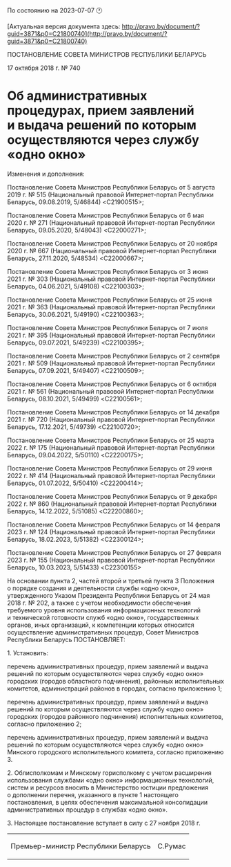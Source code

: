 По состоянию на 2023-07-07 &#x1F550;

[Актуальная версия документа здесь: http://pravo.by/document/?guid=3871&p0=C21800740](http://pravo.by/document/?guid=3871&p0=C21800740)

<p>ПОСТАНОВЛЕНИЕ СОВЕТА МИНИСТРОВ РЕСПУБЛИКИ БЕЛАРУСЬ</p>
<p>17 октября 2018 г. № 740</p>
<h1>Об административных процедурах, прием заявлений и выдача решений по которым осуществляются через службу «одно окно»</h1>
<p>Изменения и дополнения:</p>
<p>Постановление Совета Министров Республики Беларусь от 5 августа 2019 г. № 515 (Национальный правовой Интернет-портал Республики Беларусь, 09.08.2019, 5/46844) &lt;C21900515&gt;;</p>
<p>Постановление Совета Министров Республики Беларусь от 6 мая 2020 г. № 271 (Национальный правовой Интернет-портал Республики Беларусь, 09.05.2020, 5/48043) &lt;C22000271&gt;;</p>
<p>Постановление Совета Министров Республики Беларусь от 20 ноября 2020 г. № 667 (Национальный правовой Интернет-портал Республики Беларусь, 27.11.2020, 5/48534) &lt;C22000667&gt;;</p>
<p>Постановление Совета Министров Республики Беларусь от 3 июня 2021 г. № 303 (Национальный правовой Интернет-портал Республики Беларусь, 04.06.2021, 5/49108) &lt;C22100303&gt;;</p>
<p>Постановление Совета Министров Республики Беларусь от 25 июня 2021 г. № 363 (Национальный правовой Интернет-портал Республики Беларусь, 30.06.2021, 5/49190) &lt;C22100363&gt;;</p>
<p>Постановление Совета Министров Республики Беларусь от 7 июля 2021 г. № 395 (Национальный правовой Интернет-портал Республики Беларусь, 09.07.2021, 5/49239) &lt;C22100395&gt;;</p>
<p>Постановление Совета Министров Республики Беларусь от 2 сентября 2021 г. № 509 (Национальный правовой Интернет-портал Республики Беларусь, 07.09.2021, 5/49407) &lt;C22100509&gt;;</p>
<p>Постановление Совета Министров Республики Беларусь от 6 октября 2021 г. № 561 (Национальный правовой Интернет-портал Республики Беларусь, 08.10.2021, 5/49499) &lt;C22100561&gt;;</p>
<p>Постановление Совета Министров Республики Беларусь от 14 декабря 2021 г. № 720 (Национальный правовой Интернет-портал Республики Беларусь, 17.12.2021, 5/49739) &lt;C22100720&gt;;</p>
<p>Постановление Совета Министров Республики Беларусь от 25 марта 2022 г. № 175 (Национальный правовой Интернет-портал Республики Беларусь, 09.04.2022, 5/50110) &lt;C22200175&gt;;</p>
<p>Постановление Совета Министров Республики Беларусь от 29 июня 2022 г. № 414 (Национальный правовой Интернет-портал Республики Беларусь, 01.07.2022, 5/50410) &lt;C22200414&gt;;</p>
<p>Постановление Совета Министров Республики Беларусь от 9 декабря 2022 г. № 860 (Национальный правовой Интернет-портал Республики Беларусь, 14.12.2022, 5/51085) &lt;C22200860&gt;;</p>
<p>Постановление Совета Министров Республики Беларусь от 14 февраля 2023 г. № 124 (Национальный правовой Интернет-портал Республики Беларусь, 18.02.2023, 5/51382) &lt;C22300124&gt;;</p>
<p>Постановление Совета Министров Республики Беларусь от 27 февраля 2023 г. № 155 (Национальный правовой Интернет-портал Республики Беларусь, 10.03.2023, 5/51433) &lt;C22300155&gt;</p>
<p></p>
<p>На основании пункта 2, частей второй и третьей пункта 3 Положения о порядке создания и деятельности службы «одно окно», утвержденного Указом Президента Республики Беларусь от 24 мая 2018 г. № 202, а также с учетом необходимости обеспечения требуемого уровня использования информационных технологий и технической готовности служб «одно окно», государственных органов, иных организаций, к компетенции которых относится осуществление административных процедур, Совет Министров Республики Беларусь ПОСТАНОВЛЯЕТ:</p>
<p>1. Установить:</p>
<p>перечень административных процедур, прием заявлений и выдача решений по которым осуществляются через службу «одно окно» городских (городов областного подчинения), районных исполнительных комитетов, администраций районов в городах, согласно приложению 1;</p>
<p>перечень административных процедур, прием заявлений и выдача решений по которым осуществляются через службу «одно окно» городских (городов районного подчинения) исполнительных комитетов, согласно приложению 2;</p>
<p>перечень административных процедур, прием заявлений и выдача решений по которым осуществляются через службу «одно окно» Минского городского исполнительного комитета, согласно приложению 3.</p>
<p>2. Облисполкомам и Минскому горисполкому с учетом расширения использования службами «одно окно» информационных технологий, систем и ресурсов вносить в Министерство юстиции предложения о дополнении перечня, указанного в пункте 1 настоящего постановления, в целях обеспечения максимальной консолидации административных процедур в службах «одно окно».</p>
<p>3. Настоящее постановление вступает в силу с 27 ноября 2018 г.</p>
<p></p>
<table><tr>
<td><p>Премьер-министр Республики Беларусь</p></td>
<td><p>С.Румас</p></td>
</tr></table>